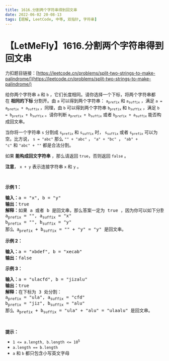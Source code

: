```yaml
---
title: 1616.分割两个字符串得到回文串
date: 2022-06-02 20-08-13
tags: [题解, LeetCode, 中等, 双指针, 字符串]
---
```


# 【LetMeFly】1616.分割两个字符串得到回文串

力扣题目链接：[https://leetcode.cn/problems/split-two-strings-to-make-palindrome/](https://leetcode.cn/problems/split-two-strings-to-make-palindrome/)

<p>给你两个字符串&nbsp;<code>a</code> 和&nbsp;<code>b</code>&nbsp;，它们长度相同。请你选择一个下标，将两个字符串都在&nbsp;<strong>相同的下标 </strong>分割开。由&nbsp;<code>a</code>&nbsp;可以得到两个字符串：&nbsp;<code>a<sub>prefix</sub></code>&nbsp;和&nbsp;<code>a<sub>suffix</sub></code>&nbsp;，满足&nbsp;<code>a = a<sub>prefix</sub> + a<sub>suffix</sub></code><sub>&nbsp;</sub>，同理，由&nbsp;<code>b</code> 可以得到两个字符串&nbsp;<code>b<sub>prefix</sub></code> 和&nbsp;<code>b<sub>suffix</sub></code>&nbsp;，满足&nbsp;<code>b = b<sub>prefix</sub> + b<sub>suffix</sub></code>&nbsp;。请你判断&nbsp;<code>a<sub>prefix</sub> + b<sub>suffix</sub></code> 或者&nbsp;<code>b<sub>prefix</sub> + a<sub>suffix</sub></code>&nbsp;能否构成回文串。</p>

<p>当你将一个字符串&nbsp;<code>s</code>&nbsp;分割成&nbsp;<code>s<sub>prefix</sub></code> 和&nbsp;<code>s<sub>suffix</sub></code>&nbsp;时，&nbsp;<code>s<sub>suffix</sub></code> 或者&nbsp;<code>s<sub>prefix</sub></code> 可以为空。比方说，&nbsp;<code>s = "abc"</code>&nbsp;那么&nbsp;<code>"" + "abc"</code>&nbsp;，&nbsp;<code>"a" + "bc"&nbsp;</code>，&nbsp;<code>"ab" + "c"</code>&nbsp;和&nbsp;<code>"abc" + ""</code>&nbsp;都是合法分割。</p>

<p>如果 <strong>能构成回文字符串</strong> ，那么请返回&nbsp;<code>true</code>，否则返回<em>&nbsp;</em><code>false</code>&nbsp;。</p>

<p><strong>注意</strong>，&nbsp;<code>x + y</code>&nbsp;表示连接字符串&nbsp;<code>x</code> 和&nbsp;<code>y</code>&nbsp;。</p>

<p>&nbsp;</p>

<p><strong>示例 1：</strong></p>

<pre>
<b>输入：</b>a = "x", b = "y"
<b>输出：</b>true
<b>解释：</b>如果 a 或者 b 是回文串，那么答案一定为 true ，因为你可以如下分割：
a<sub>prefix</sub> = "", a<sub>suffix</sub> = "x"
b<sub>prefix</sub> = "", b<sub>suffix</sub> = "y"
那么 a<sub>prefix</sub> + b<sub>suffix</sub> = "" + "y" = "y" 是回文串。
</pre>

<p><strong>示例 2：</strong></p>

<pre>
<strong>输入：</strong>a = "xbdef", b = "xecab"
<strong>输出：</strong>false
</pre>

<p><strong>示例 3：</strong></p>

<pre>
<b>输入：</b>a = "ulacfd", b = "jizalu"
<b>输出：</b>true
<b>解释：</b>在下标为 3 处分割：
a<sub>prefix</sub> = "ula", a<sub>suffix</sub> = "cfd"
b<sub>prefix</sub> = "jiz", b<sub>suffix</sub> = "alu"
那么 a<sub>prefix</sub> + b<sub>suffix</sub> = "ula" + "alu" = "ulaalu" 是回文串。</pre>

<p>&nbsp;</p>

<p><strong>提示：</strong></p>

<ul>
	<li><code>1 &lt;= a.length, b.length &lt;= 10<sup>5</sup></code></li>
	<li><code>a.length == b.length</code></li>
	<li><code>a</code> 和&nbsp;<code>b</code>&nbsp;都只包含小写英文字母</li>
</ul>


    